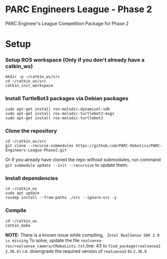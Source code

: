 # PARC Engineers League - Phase 2
PARC Engineer's League Competition Package for Phase 2

# Setup
### Setup ROS workspace (Only if you don't already have a catkin_ws)
```
mkdir -p ~/catkin_ws/src
cd ~/catkin_ws/src
catkin_init_workspace
```

### Install TurtleBot3 packages via Debian packages

```
sudo apt-get install ros-melodic-dynamixel-sdk
sudo apt-get install ros-melodic-turtlebot3-msgs
sudo apt-get install ros-melodic-turtlebot3
```

### Clone the repository
```
cd ~/catkin_ws/src
git clone --recurse-submodules https://github.com/PARC-Robotics/PARC-Engineers-League-Phase2.git
```
Or if you already have cloned the repo without submodules, run command `git submodule update --init --recursive` to update them.

### Install dependencies
```
cd ~/catkin_ws
sudo apt update
rosdep install --from-paths ./src --ignore-src -y
```

### Compile
```
cd ~/catkin_ws
catkin_make
```

**NOTE:** There is a known issue while compiling, ` Intel RealSense SDK 2.0 is missing`
To solve, update the file `realsense-ros/realsense_camera/CMakeLists.txt`,line: 43 to `find_package(realsense2 2.36.0)`
i.e. downgrade the required version of `realsense2` to `2.36.0`


